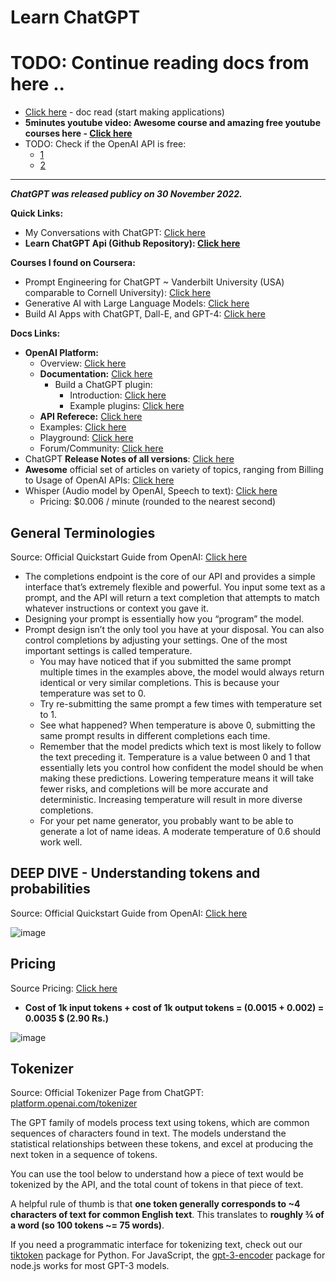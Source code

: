 # Learn ChatGPT

# TODO: Continue reading docs from here ..

- [Click here](https://platform.openai.com/docs/quickstart/build-your-application) - doc read (start making applications)
- **5minutes youtube video: Awesome course and amazing free youtube courses here - [Click here](https://www.youtube.com/watch?v=dZL78JUxZ20)**
- TODO: Check if the OpenAI API is free:
  - [1](https://www.youtube.com/watch?v=iWd96WmSshE)
  - [2](https://community.openai.com/t/is-chat-gpt-provided-for-free/86249)

***

***ChatGPT was released publicy on 30 November 2022.***

**Quick Links:**
- My Conversations with ChatGPT: [Click here](https://gist.github.com/sahilrajput03/c209167002a8a52722b09fa73456e3a1)
- **Learn ChatGPT Api (Github Repository): [Click here](https://github.com/sahilrajput03/learn-chatgpt-api)**

**Courses I found on Coursera:**
- Prompt Engineering for ChatGPT ~ Vanderbilt University (USA) comparable to Cornell University): [Click here](https://www.coursera.org/learn/prompt-engineering)
- Generative AI with Large Language Models: [Click here](https://www.coursera.org/learn/generative-ai-with-llms)
- Build AI Apps with ChatGPT, Dall-E, and GPT-4: [Click here](https://www.coursera.org/learn/build-ai-apps-with-chatgpt-dalle-gpt4)

**Docs Links:**
- **OpenAI Platform:**
  - Overview: [Click here](https://platform.openai.com/)
  - **Documentation:** [Click here](https://platform.openai.com/docs/introduction)
    - Build a ChatGPT plugin:
      - Introduction: [Click here](https://platform.openai.com/docs/plugins/introduction)
      - Example plugins: [Click here](https://platform.openai.com/docs/plugins/examples)
  - **API Referece:** [Click here](https://platform.openai.com/docs/api-reference)
  - Examples: [Click here](https://platform.openai.com/examples)
  - Playground: [Click here](https://platform.openai.com/playground)
  - Forum/Community: [Click here](https://community.openai.com/categories)
- ChatGPT **Release Notes of all versions**: [Click here](https://help.openai.com/en/articles/6825453-chatgpt-release-notes)
- **Awesome** official set of articles on variety of topics, ranging from Billing to Usage of OpenAI APIs: [Click here](https://help.openai.com/en/)
- Whisper (Audio model by OpenAI, Speech to text): [Click here](https://platform.openai.com/docs/guides/speech-to-text)
  -  Pricing: $0.006 / minute (rounded to the nearest second)


## General Terminologies

Source: Official Quickstart Guide from OpenAI: [Click here](https://platform.openai.com/docs/quickstart/start-with-an-instruction)

- The completions endpoint is the core of our API and provides a simple interface that’s extremely flexible and powerful. You input some text as a prompt, and the API will return a text completion that attempts to match whatever instructions or context you gave it.
- Designing your prompt is essentially how you “program” the model.
- Prompt design isn’t the only tool you have at your disposal. You can also control completions by adjusting your settings. One of the most important settings is called temperature.
  - You may have noticed that if you submitted the same prompt multiple times in the examples above, the model would always return identical or very similar completions. This is because your temperature was set to 0.
  - Try re-submitting the same prompt a few times with temperature set to 1.
  - See what happened? When temperature is above 0, submitting the same prompt results in different completions each time.
  - Remember that the model predicts which text is most likely to follow the text preceding it. Temperature is a value between 0 and 1 that essentially lets you control how confident the model should be when making these predictions. Lowering temperature means it will take fewer risks, and completions will be more accurate and deterministic. Increasing temperature will result in more diverse completions.
  - For your pet name generator, you probably want to be able to generate a lot of name ideas. A moderate temperature of 0.6 should work well.

## DEEP DIVE - Understanding tokens and probabilities

Source: Official Quickstart Guide from OpenAI: [Click here](https://platform.openai.com/docs/quickstart/start-with-an-instruction)

![image](https://github.com/sahilrajput03/sahilrajput03/assets/31458531/e05aadc7-dea4-40ea-9954-7ce45ef13e25)


## Pricing

Source Pricing: [Click here](https://openai.com/pricing#language-models)
- **Cost of 1k input tokens + cost of 1k output tokens = (0.0015 + 0.002) = 0.0035 $ (2.90 Rs.)**

![image](https://github.com/sahilrajput03/sahilrajput03/assets/31458531/2afe3188-6b1e-4c1c-8e26-f9d6d5377c04)

## Tokenizer

Source: Official Tokenizer Page from ChatGPT: [platform.openai.com/tokenizer](https://platform.openai.com/tokenizer)

The GPT family of models process text using tokens, which are common sequences of characters found in text. The models understand the statistical relationships between these tokens, and excel at producing the next token in a sequence of tokens.

You can use the tool below to understand how a piece of text would be tokenized by the API, and the total count of tokens in that piece of text.

A helpful rule of thumb is that **one token generally corresponds to ~4 characters of text for common English text**. This translates to **roughly ¾ of a word (so 100 tokens ~= 75 words)**.

If you need a programmatic interface for tokenizing text, check out our [tiktoken](https://github.com/openai/tiktoken) package for Python. For JavaScript, the [gpt-3-encoder](https://www.npmjs.com/package/gpt-3-encoder) package for node.js works for most GPT-3 models.
